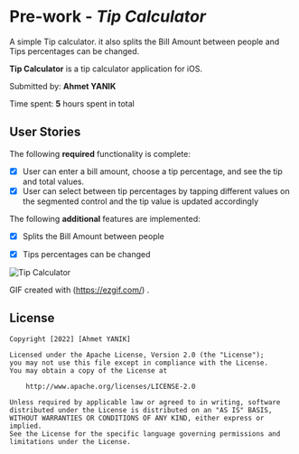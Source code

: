 # Pre-work - *Tip Calculator*
A simple Tip calculator. it also splits the Bill Amount between people and Tips percentages can be changed.

**Tip Calculator** is a tip calculator application for iOS.

Submitted by: **Ahmet YANIK**

Time spent: **5** hours spent in total

## User Stories

The following **required** functionality is complete:

* [x] User can enter a bill amount, choose a tip percentage, and see the tip and total values.
* [x] User can select between tip percentages by tapping different values on the segmented control and the tip value is updated accordingly

The following **additional** features are implemented:

- [x] Splits the Bill Amount between people 
- [x] Tips percentages can be changed


![Tip Calculator](https://user-images.githubusercontent.com/84128206/180669054-1a73f7af-118f-4bc4-a529-fd44dffd98d7.gif)

GIF created with (https://ezgif.com/) .


## License

    Copyright [2022] [Ahmet YANIK]

    Licensed under the Apache License, Version 2.0 (the "License");
    you may not use this file except in compliance with the License.
    You may obtain a copy of the License at

        http://www.apache.org/licenses/LICENSE-2.0

    Unless required by applicable law or agreed to in writing, software
    distributed under the License is distributed on an "AS IS" BASIS,
    WITHOUT WARRANTIES OR CONDITIONS OF ANY KIND, either express or implied.
    See the License for the specific language governing permissions and
    limitations under the License.
